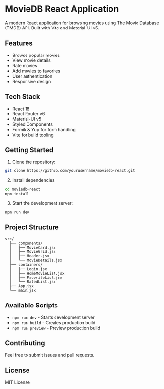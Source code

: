# MovieDB React Application

A modern React application for browsing movies using The Movie Database (TMDB) API. Built with Vite and Material-UI v5.

## Features
* Browse popular movies
* View movie details
* Rate movies
* Add movies to favorites
* User authentication
* Responsive design

## Tech Stack
* React 18
* React Router v6
* Material-UI v5
* Styled Components
* Formik & Yup for form handling
* Vite for build tooling

## Getting Started
1. Clone the repository:

```bash
git clone https://github.com/yourusername/moviedb-react.git
```

2. Install dependencies:

```bash
cd moviedb-react
npm install
```

3. Start the development server:

```bash
npm run dev
```

## Project Structure
```
src/
  ├── components/
  │   ├── MovieCard.jsx
  │   ├── MovieGrid.jsx
  │   ├── Header.jsx
  │   └── MovieDetails.jsx
  ├── containers/
  │   ├── Login.jsx
  │   ├── HomeMovieList.jsx
  │   ├── FavoriteList.jsx
  │   └── RatedList.jsx
  ├── App.jsx
  └── main.jsx
```

## Available Scripts
* `npm run dev` - Starts development server
* `npm run build` - Creates production build
* `npm run preview` - Preview production build

## Contributing
Feel free to submit issues and pull requests.

## License
MIT License
